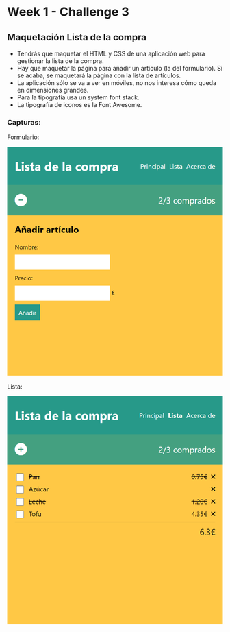 # Week 1 - Challenge 3

## Maquetación Lista de la compra

- Tendrás que maquetar el HTML y CSS de una aplicación web para gestionar la lista de la compra.
- Hay que maquetar la página para añadir un artículo (la del formulario). Si se acaba, se maquetará la página con la lista de artículos.
- La aplicación sólo se va a ver en móviles, no nos interesa cómo queda en dimensiones grandes.
- Para la tipografía usa un system font stack.
- La tipografía de iconos es la Font Awesome.

### Capturas:

Formulario:

![Form](form.png "Form")

Lista:

![List](list.png "List")
